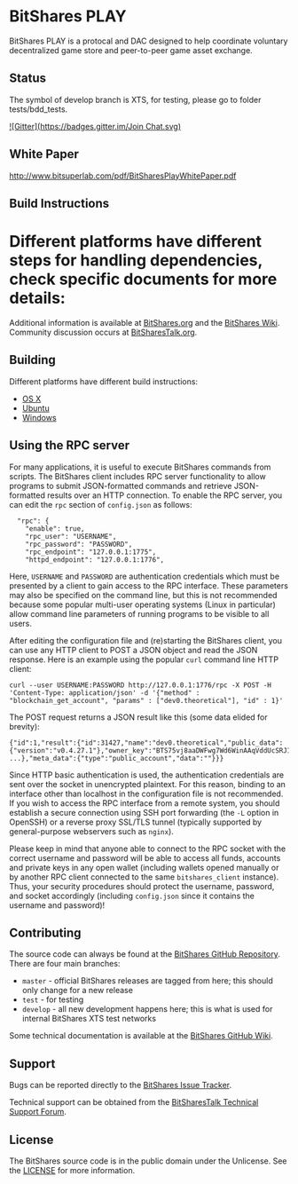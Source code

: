 BitShares PLAY
===============================
BitShares PLAY is a protocal and DAC designed to help coordinate voluntary decentralized game store and peer-to-peer game asset exchange.

Status
------
The symbol of develop branch is XTS, for testing, please go to folder tests/bdd_tests.


[![Gitter](https://badges.gitter.im/Join Chat.svg)](https://gitter.im/Bitsuperlab/bitshares_play?utm_source=badge&utm_medium=badge&utm_campaign=pr-badge)


White Paper
------------------
http://www.bitsuperlab.com/pdf/BitSharesPlayWhitePaper.pdf

Build Instructions
------------------
Different platforms have different steps for handling dependencies, check specific documents
for more details:
=======

Additional information is available at [BitShares.org](http://bitshares.org/) and the [BitShares Wiki](http://wiki.bitshares.org/index.php/Main_Page). Community discussion occurs at [BitSharesTalk.org](https://bitsharestalk.org/).

Building
--------
Different platforms have different build instructions:
* [OS X](https://github.com/BitShares/bitshares/blob/master/BUILD_OSX.md)
* [Ubuntu](https://github.com/BitShares/bitshares/blob/master/BUILD_UBUNTU.md)
* [Windows](https://github.com/BitShares/bitshares/blob/master/BUILD_WIN32.md)


Using the RPC server
--------------------

For many applications, it is useful to execute BitShares commands from scripts.  The BitShares client includes RPC server functionality to allow programs to submit JSON-formatted commands and retrieve JSON-formatted results over an HTTP connection.  To enable the RPC server, you can edit the `rpc` section of `config.json` as follows:

      "rpc": {
        "enable": true,
        "rpc_user": "USERNAME",
        "rpc_password": "PASSWORD",
        "rpc_endpoint": "127.0.0.1:1775",
        "httpd_endpoint": "127.0.0.1:1776",

Here, `USERNAME` and `PASSWORD` are authentication credentials which must be presented by a client to gain access to the RPC interface.  These parameters may also be specified on the command line, but this is not recommended because some popular multi-user operating systems (Linux in particular) allow command line parameters of running programs to be visible to all users.

After editing the configuration file and (re)starting the BitShares client, you can use any HTTP client to POST a JSON object and read the JSON response.  Here is an example using the popular `curl` command line HTTP client:

    curl --user USERNAME:PASSWORD http://127.0.0.1:1776/rpc -X POST -H 'Content-Type: application/json' -d '{"method" : "blockchain_get_account", "params" : ["dev0.theoretical"], "id" : 1}'

The POST request returns a JSON result like this (some data elided for brevity):

    {"id":1,"result":{"id":31427,"name":"dev0.theoretical","public_data":{"version":"v0.4.27.1"},"owner_key":"BTS75vj8aaDWFwg7Wd6WinAAqVddUcSRJ1hSMDNayLAbCuxsmoQTf", ...},"meta_data":{"type":"public_account","data":""}}}

Since HTTP basic authentication is used, the authentication credentials are sent over the socket in unencrypted plaintext.
For this reason, binding to an interface other than localhost in the configuration file is not recommended.
If you wish to access the RPC interface from a remote system, you should establish a secure connection using SSH port forwarding (the `-L` option in OpenSSH) or a reverse proxy SSL/TLS tunnel (typically supported by general-purpose webservers such as `nginx`).

Please keep in mind that anyone able to connect to the RPC socket with the correct username and password will be able to access all funds, accounts and private keys in any open wallet (including wallets opened manually or by another RPC client connected to the same `bitshares_client` instance).
Thus, your security procedures should protect the username, password, and socket accordingly (including `config.json` since it contains the username and password)!

Contributing
------------
The source code can always be found at the [BitShares GitHub Repository](https://github.com/BitShares/bitshares). There are four main branches:
- `master` - official BitShares releases are tagged from here; this should only change for a new release
- `test` - for testing
- `develop` - all new development happens here; this is what is used for internal BitShares XTS test networks

Some technical documentation is available at the [BitShares GitHub Wiki](https://github.com/BitShares/bitshares/wiki).

Support
-------
Bugs can be reported directly to the [BitShares Issue Tracker](https://github.com/BitShares/bitshares/issues).

Technical support can be obtained from the [BitSharesTalk Technical Support Forum](https://bitsharestalk.org/index.php?board=45.0).

License
-------
The BitShares source code is in the public domain under the Unlicense. See the [LICENSE](https://github.com/BitShares/bitshares/blob/master/LICENSE.txt) for more information.
